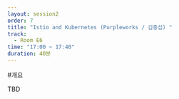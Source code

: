 ```yaml
---
layout: session2
order: 7
title: "Istio and Kubernetes (Purpleworks / 김충섭) "
track:
  - Room E6
time: "17:00 ~ 17:40"
duration: 40분
---
```

#개요

TBD
